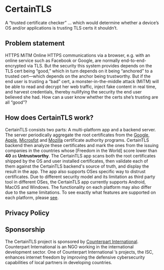 # CertainTLS
A “trusted certificate checker” … which would determine whether a device’s OS and/or applications is trusting TLS certs it shouldn’t.

## Problem statement
HTTPS MiTM Online HTTPS communications via a browser, e.g. with an online service such as Facebook or Google, are normally end-to-end-encrypted via TLS. But the security this system provides depends on the TLS cert being “good,” which in turn depends on it being “anchored” to a trusted cert—which depends on the anchor being trustworthy. But if the end user is trusting a “bad” cert, a monster-in-the-middle attack (MiTM) will be able to read and decrypt her web traffic, inject fake content in real time, and harvest credentials, thereby nullifying the security the end user believed she had. How can a user know whether the certs she’s trusting are all “good”?

## How does CertainTLS work?
CertainTLS consists two parts: A multi-platform app and a backend server. The server periodically aggregate the root certificates from the [Google](https://android.googlesource.com/platform/system/ca-certificates/+/master/files/), [Apple](https://support.apple.com/en-us/HT210770), [Microsfot](https://ccadb-public.secure.force.com/microsoft/IncludedCACertificateReportForMSFT) and [Mozilla](https://ccadb-public.secure.force.com/mozilla/IncludedCACertificateReport) certificate authority programs. CertainTLS backend then analyze these certificates and mark the ones from the issuing companies in the countries whose [Freedom in the World] score lower than **40** as **Untrustworthy**. The CertainTLS app scans both the root certificates shipped by the OS and user installed certificates, then validate each of them against the CertainTLS backend's source of truth, and display the result in the app. The app also supports OSes specific way to distrust certificates. Due to different security model and its limitation as third party tool in different OSes, the CertainTLS app currently supports Android, MacOS and Windows. The functionality on each platform may also differ due to the same limitations. To see exactly what features are supported on each platform, please [see](https://github.com/certaintls/certaintls.app/wiki/Supported-Features-on-Different-OS). 


## Privacy Policy

## Sponsorship
The CertainTLS project is sponsored by [Counterpart International](https://www.counterpart.org/). Counterpart International is an NGO working in the international development sector. One of Counterpart International ’s projects, the ISC, enhances internet freedom by improving the defensive cybersecurity capabilities of local partners in developing countries.
